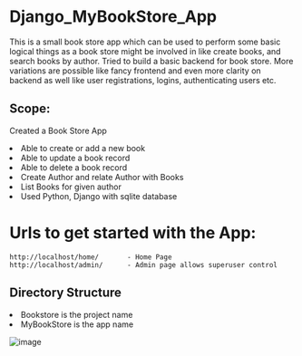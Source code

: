 # Django_MyBookStore_App
This is a small book store app which can be used to perform some basic logical things as a book store might be involved in like create books, and search books by author. 
Tried to build a basic backend for book store. More variations are possible like fancy frontend and even more clarity on backend as well like user registrations, logins, authenticating users etc.

## Scope:
Created a Book Store App
  <li>Able to create or add a new book</li>
  <li>Able to update a book record</li>
  <li>Able to delete a book record</li>
  <li>Create Author and relate Author with Books</li>
  <li>List Books for given author</li>
  <li>Used Python, Django with sqlite database</li>
  
  


# Urls to get started with the App: 
    http://localhost/home/       - Home Page 
    http://localhost/admin/      - Admin page allows superuser control


## Directory Structure 
<li>Bookstore is the project name</li>
<li>MyBookStore is the app name</li>


 ![image](https://user-images.githubusercontent.com/81101239/148933088-0f9edc25-5dc1-4ec8-a19d-9cdb8ada0649.png)




